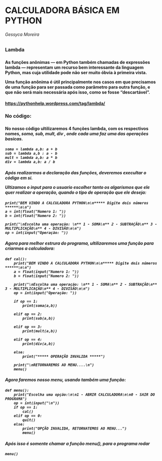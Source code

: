 # CALCULADORA BÁSICA EM PYTHON
<h6>Gessyca Moreira<h6>

<h3>Lambda<h3>

<h4>As funções anônimas — em Python também chamadas de expressões lambda — representam um recurso bem interessante da linguagem Python, mas cuja utilidade pode não ser muito óbvia à primeira vista.

Uma função anônima é útil principalmente nos casos em que precisamos de uma função para ser passada como parâmetro para outra função, e que não será mais necessária após isso, como se fosse “descartável”.<h4>
    
<h8>https://pythonhelp.wordpress.com/tag/lambda/<h8>

<h3>No código:<h3>

<h4>No nosso código ultilizaremos 4 funções lambda, com os respectivos nomes, <i> soma, sub, mult, div <i>, onde cada uma faz uma das operações basicas.<h4>

```
soma = lambda a,b: a + b
sub = lambda a,b : a - b
mult = lambda a,b: a * b
div = lambda a,b: a / b 
```

<h4>
Após realizarmos a declaração das funções, deveremos execultar o código em si. 

Ultizamos o <i><b>input<b><i> para o usuario escolher tanto os algarismos que ele quer realizar a operação, quando o tipo de operação que ele deseja:
<h4>

```
print("BEM VINDO A CALCULADORA PYTHON\n\n***** Digite dois números ******\n\n")
a = int(float("Numero 1: "))
b = int(float("Numero 2: "))

print("\nEscolha uma operação: \n** 1 - SOMA\n** 2 - SUBTRAÇÃO\n** 3 - MULTIPLICAÇÃO\n** 4 - DIVISÃO\n\n")
op = int(input("Operação: "))
```
<h4>Agora para melhor estrura do programa, ultilizaremos uma função para criarmos a calculadora:<h4>
    
```
def cal():
    print("BEM VINDO A CALCULADORA PYTHON\n\n***** Digite dois números ******\n\n")
    a = float(input("Numero 1: "))
    b = float(input("Numero 2: "))

    print("\nEscolha uma operação: \n** 1 - SOMA\n** 2 - SUBTRAÇÃO\n** 3 - MULTIPLICAÇÃO\n** 4 - DIVISÃO\n\n")
    op = int(input("Operação: "))

    if op == 1:
        print(soma(a,b))

    elif op == 2:
        print(sub(a,b))

    elif op == 3:
        print(mult(a,b))

    elif op == 4:
        print(div(a,b))

    else:
        print("***** OPERAÇÃO INVALIDA *****")

    print("\nRETORNAREMOS AO MENU....\n")
    menu()
```
<h4>Agora faremos nosso menu, usando também uma função:<h4>

```
def menu():
    print("Escolha uma opção:\n\n1 - ABRIR CALCULADORA\n\n0 - SAIR DO PROGRAMA")
    op = int(input("\n"))
    if op == 1:
        cal()
    elif op == 0:
        quit()
    else:
        print("OPÇÃO INVALIDA, RETORNATEMOS AO MENU...")
        menu()
```
<h4>Após isso é somente chamar a função menu(), para o programa rodar<h4>
    
```
menu()
```
